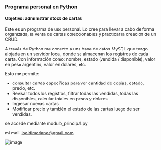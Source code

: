 
### Programa personal en Python

#### Objetivo: administrar stock de cartas

Este es un programa de uso personal. Lo cree para llevar a cabo de forma organizada, la venta de cartas coleccionables y practicar la creacion de un CRUD.

A través de Python me conecto a una base de datos MySQL que tengo alojada en un servidor local, donde se almacenan los registros de cada carta. Con información como: nombre, estado (vendida / disponible), valor en peso argentino, valor en dolares, etc.

Esto me permite:
- consultar cartas específicas para ver cantidad de copias, estado, precio, etc. 
- Revisar todos los registros, filtrar todas las vendidas, todas las disponibles, calcular totales en pesos y dolares.
- Ingresar nuevas cartas
- Modificar precio y también el estado de las cartas luego de ser vendidas.

se accede mediante modulo_principal.py

mi mail: isoldimariano@gmail.com

![image](https://user-images.githubusercontent.com/54587158/73561531-f014b380-4437-11ea-9d4e-63f9def1decb.png)
